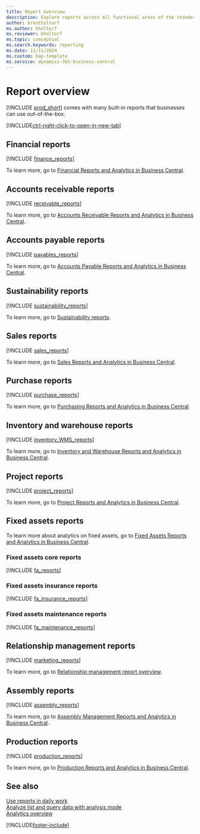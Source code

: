 ```yaml
---
title: Report overview
description: Explore reports across all functional areas of the standard version of Business Central.
author: brentholtorf
ms.author: bholtorf
ms.reviewer: bholtorf
ms.topic: conceptual
ms.search.keywords: reporting
ms.date: 11/11/2024
ms.custom: bap-template
ms.service: dynamics-365-business-central
---
```

# Report overview

[!INCLUDE [prod_short](includes/prod_short.md)] comes with many built-in reports that businesses can use out-of-the-box.  

[!INCLUDE[ctrl-right-click-to-open-in-new-tab](includes/ctrl-right-click-to-open-in-new-tab.md)]

## Financial reports

[!INCLUDE [finance_reports](includes/finance-reports-include.md)]

To learn more, go to [Financial Reports and Analytics in Business Central](finance-reports.md).

## Accounts receivable reports

[!INCLUDE [receivable_reports](includes/receivable-reports-include.md)]

To learn more, go to [Accounts Receivable Reports and Analytics in Business Central](receivables-reports.md).

## Accounts payable reports

[!INCLUDE [payables_reports](includes/payables-reports-include.md)]

To learn more, go to [Accounts Payable Reports and Analytics in Business Central](payables-reports.md).

## Sustainability reports

[!INCLUDE [sustainability_reports](includes/sustainability-reports-include.md)]

To learn more, go to [Sustainability reports](sustainability-reports.md).

## Sales reports

[!INCLUDE [sales_reports](includes/sales-reports-include.md)]

To learn more, go to [Sales Reports and Analytics in Business Central](sales-reports.md).

## Purchase reports

[!INCLUDE [purchase_reports](includes/purchase-reports-include.md)]

To learn more, go to [Purchasing Reports and Analytics in Business Central](purchase-reports.md).

## Inventory and warehouse reports

[!INCLUDE [inventory_WMS_reports](includes/inventory-WMS-reports-include.md)]

To learn more, go to [Inventory and Warehouse Reports and Analytics in Business Central](inventory-wms-reports.md).

## Project reports

[!INCLUDE [project_reports](includes/project-reports-include.md)]

To learn more, go to [Project Reports and Analytics in Business Central](project-reports.md).

## Fixed assets reports

To learn more about analytics on fixed assets, go to [Fixed Assets Reports and Analytics in Business Central](fa-reports.md).

### Fixed assets core reports

[!INCLUDE [fa_reports](includes/fa-reports-include.md)]

### Fixed assets insurance reports

[!INCLUDE [fa_insurance_reports](includes/fa-insurance-reports-include.md)]

### Fixed assets maintenance reports

[!INCLUDE [fa_maintenance_reports](includes/fa-maintenance-reports-include.md)]

## Relationship management reports

[!INCLUDE [marketing_reports](includes/marketing-reports-include.md)]

To learn more, go to [Relationship management report overview](marketing-reports.md).

## Assembly reports

[!INCLUDE [assembly_reports](includes/assembly-reports-include.md)]

To learn more, go to [Assembly Management Reports and Analytics in Business Central](assembly-reports.md).

## Production reports

[!INCLUDE [production_reports](includes/production-reports-include.md)]

To learn more, go to [Production Reports and Analytics in Business Central](production-reports.md).

## See also

[Use reports in daily work](reports-use-reports.md)  
[Analyze list and query data with analysis mode](analysis-mode.md)  
[Analytics overview](reports-bi-reporting.md)  

[!INCLUDE[footer-include](includes/footer-banner.md)]
